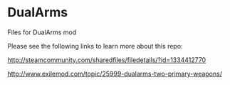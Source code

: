 # DualArms
Files for DualArms mod

Please see the following links to learn more about this repo:

http://steamcommunity.com/sharedfiles/filedetails/?id=1334412770

http://www.exilemod.com/topic/25999-dualarms-two-primary-weapons/
